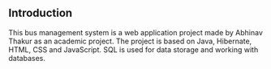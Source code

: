 ## Introduction

This bus management system is a web application project made by Abhinav Thakur as an academic project. 
The project is based on Java, Hibernate, HTML, CSS and JavaScript. SQL is used for data storage and working with databases.
